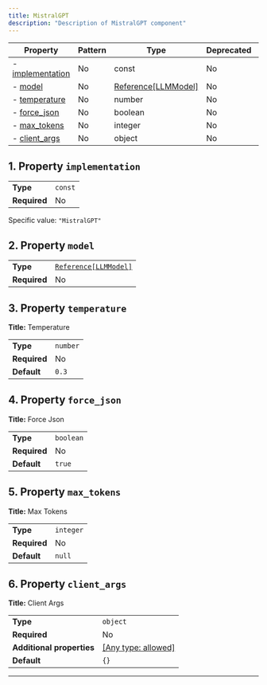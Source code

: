 ```yaml
---
title: MistralGPT
description: "Description of MistralGPT component"
---
```


| Property                             | Pattern | Type                | Deprecated | Definition | Title/Description |
| ------------------------------------ | ------- | ------------------- | ---------- | ---------- | ----------------- |
| - [implementation](#implementation ) | No      | const               | No         | -          | -                 |
| - [model](#model )                   | No      | [Reference[LLMModel]](/docs/components/llmmodel/overview) | No         | -          | -                 |
| - [temperature](#temperature )       | No      | number              | No         | -          | Temperature       |
| - [force_json](#force_json )         | No      | boolean             | No         | -          | Force Json        |
| - [max_tokens](#max_tokens )         | No      | integer             | No         | -          | Max Tokens        |
| - [client_args](#client_args )       | No      | object              | No         | -          | Client Args       |

## <a name="implementation"></a>1. Property `implementation`

|              |         |
| ------------ | ------- |
| **Type**     | `const` |
| **Required** | No      |

Specific value: `"MistralGPT"`

## <a name="model"></a>2. Property `model`

|              |                       |
| ------------ | --------------------- |
| **Type**     | [`Reference[LLMModel]`](/docs/components/llmmodel/overview) |
| **Required** | No                    |

## <a name="temperature"></a>3. Property `temperature`

**Title:** Temperature

|              |          |
| ------------ | -------- |
| **Type**     | `number` |
| **Required** | No       |
| **Default**  | `0.3`    |

## <a name="force_json"></a>4. Property `force_json`

**Title:** Force Json

|              |           |
| ------------ | --------- |
| **Type**     | `boolean` |
| **Required** | No        |
| **Default**  | `true`    |

## <a name="max_tokens"></a>5. Property `max_tokens`

**Title:** Max Tokens

|              |           |
| ------------ | --------- |
| **Type**     | `integer` |
| **Required** | No        |
| **Default**  | `null`    |

## <a name="client_args"></a>6. Property `client_args`

**Title:** Client Args

|                           |                                                                           |
| ------------------------- | ------------------------------------------------------------------------- |
| **Type**                  | `object`                                                                  |
| **Required**              | No                                                                        |
| **Additional properties** | [[Any type: allowed]](# "Additional Properties of any type are allowed.") |
| **Default**               | `{}`                                                                      |

----------------------------------------------------------------------------------------------------------------------------
